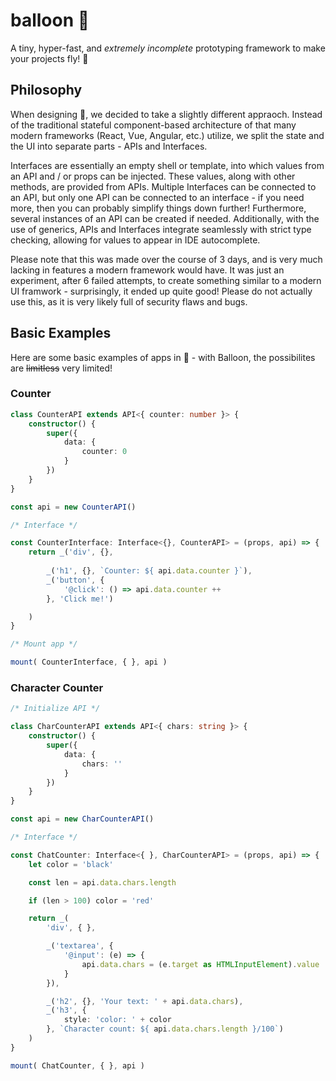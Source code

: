 # balloon 🎈
A tiny, hyper-fast, and *extremely incomplete* prototyping framework to make your projects fly! 🎈

## Philosophy
When designing 🎈, we decided to take a slightly different appraoch. Instead of the traditional stateful component-based architecture of that many modern frameworks (React, Vue, Angular, etc.) utilize, we split the state and the UI into separate parts - APIs and Interfaces.

Interfaces are essentially an empty shell or template, into which values from an API and / or props can be injected. These values, along with other methods, are provided from APIs. Multiple Interfaces can be connected to an API, but only one API can be connected to an interface - if you need more, then you can probably simplify things down further! Furthermore, several instances of an API can be created if needed. Additionally, with the use of generics, APIs and Interfaces integrate seamlessly with strict type checking, allowing for values to appear in IDE autocomplete.

Please note that this was made over the course of 3 days, and is very much lacking in features a modern framework would have. It was just an experiment, after 6 failed attempts, to create something similar to a modern UI framwork - surprisingly, it ended up quite good! Please do not actually use this, as it is very likely full of security flaws and bugs.

## Basic Examples
Here are some basic examples of apps in 🎈 - with Balloon, the possibilites are ~~limitless~~ very limited!


### Counter

```ts
class CounterAPI extends API<{ counter: number }> {
    constructor() {
        super({
            data: {
                counter: 0
            }
        })
    }
}

const api = new CounterAPI()

/* Interface */

const CounterInterface: Interface<{}, CounterAPI> = (props, api) => {
    return _('div', {},
    
        _('h1', {}, `Counter: ${ api.data.counter }`),
        _('button', {
            '@click': () => api.data.counter ++
        }, 'Click me!')

    )
}

/* Mount app */

mount( CounterInterface, { }, api )
```

### Character Counter

```ts
/* Initialize API */

class CharCounterAPI extends API<{ chars: string }> {
    constructor() {
        super({
            data: {
                chars: ''
            }
        })
    }
}

const api = new CharCounterAPI()

/* Interface */

const ChatCounter: Interface<{ }, CharCounterAPI> = (props, api) => {
    let color = 'black'

    const len = api.data.chars.length

    if (len > 100) color = 'red'

    return _(
        'div', { },

        _('textarea', {
            '@input': (e) => {
                api.data.chars = (e.target as HTMLInputElement).value
            }
        }),

        _('h2', {}, 'Your text: ' + api.data.chars),
        _('h3', {
            style: 'color: ' + color
        }, `Character count: ${ api.data.chars.length }/100`)
    )
}

mount( ChatCounter, { }, api )
```